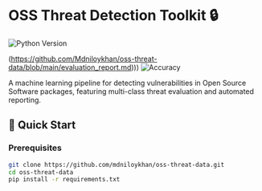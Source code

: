 # OSS Threat Detection Toolkit 🔒

![Python Version](https://img.shields.io/badge/python-3.8%2B-blue)

(https://github.com/Mdniloykhan/oss-threat-data/blob/main/evaluation_report.md)))
![Accuracy](https://img.shields.io/badge/accuracy-85%25-yellowgreen)

A machine learning pipeline for detecting vulnerabilities in Open Source Software packages, featuring multi-class threat evaluation and automated reporting.

## 🚀 Quick Start

### Prerequisites
```bash
git clone https://github.com/mdniloykhan/oss-threat-data.git
cd oss-threat-data
pip install -r requirements.txt
